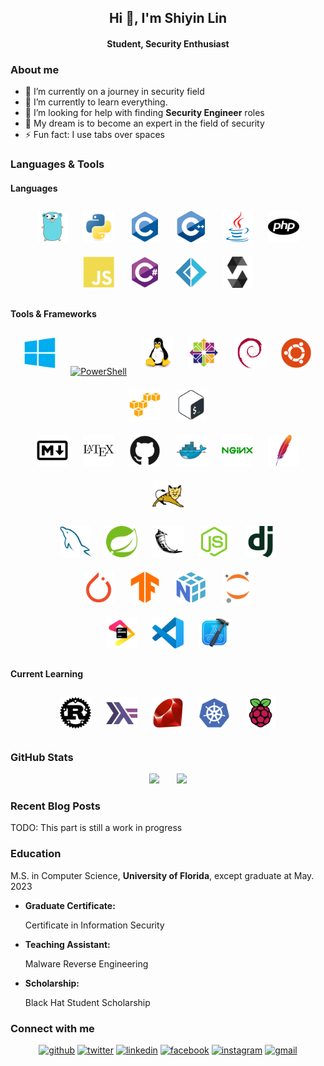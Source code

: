 <h2 align="center">Hi 👋, I'm Shiyin Lin</h2>
<h4 align="center">Student, Security Enthusiast</h4>

### About me

- 🔭 I’m currently on a journey in security field
- 🌱 I’m currently to learn everything.
- 🤝 I’m looking for help with finding **Security Engineer** roles
- 💭 My dream is to become an expert in the field of security
- ⚡ Fun fact: I use tabs over spaces

### Languages & Tools

#### Languages

<div align="center">  
    <a href="https://go.dev/" target="_blank"><img style="margin: 10px" src="https://github.com/devicons/devicon/raw/master/icons/go/go-original.svg" alt="Go" height="50" /></a>
    <a href="https://www.python.org/" target="_blank"><img style="margin: 10px" src="https://github.com/devicons/devicon/raw/master/icons/python/python-original.svg" alt="Python" height="50" /></a>
    <a href="https://www.cprogramming.com/" target="_blank"><img style="margin: 10px" src="https://github.com/devicons/devicon/raw/master/icons/c/c-original.svg" alt="C" height="50" /></a>
    <a href="https://www.cplusplus.com/" target="_blank"><img style="margin: 10px" src="https://github.com/devicons/devicon/raw/master/icons/cplusplus/cplusplus-original.svg" alt="C++" height="50" /></a>
    <a href="https://www.java.com/" target="_blank"><img style="margin: 10px" src="https://github.com/devicons/devicon/raw/master/icons/java/java-original.svg" alt="Java" height="50" /></a>
    <a href="https://www.php.net/" target="_blank"><img style="margin: 10px" src="https://github.com/devicons/devicon/raw/master/icons/php/php-plain.svg" alt="PHP" height="50" /></a>
    <a href="https://www.javascript.com/" target="_blank"><img style="margin: 10px" src="https://raw.githubusercontent.com/devicons/devicon/master/icons/javascript/javascript-plain.svg" alt="JavaScript" height="50" /></a>
	<a href="https://docs.microsoft.com/en-us/dotnet/csharp/" target="_blank"><img style="margin: 10px" src="https://github.com/devicons/devicon/raw/master/icons/csharp/csharp-original.svg" alt="C#" height="50" /></a>
	<a href="https://fsharp.org/" target="_blank"><img style="margin: 10px" src="https://raw.githubusercontent.com/devicons/devicon/master/icons/fsharp/fsharp-original.svg" alt="F#" height="50" /></a>
	<a href="https://docs.soliditylang.org/" target="_blank"><img style="margin: 10px" src="https://github.com/devicons/devicon/raw/master/icons/solidity/solidity-original.svg" alt="Solidity" height="50" /></a>
</div>

#### Tools & Frameworks

<div align="center">
	<a href="https://www.microsoft.com/en-us/windows" target="_blank"><img style="margin: 10px" src="https://github.com/devicons/devicon/raw/master/icons/windows8/windows8-original.svg" alt="Linux" height="50" /></a>
    <a href="https://docs.microsoft.com/en-us/powershell/" target="_blank"><img style="margin: 10px" src="https://profilinator.rishav.dev/skills-assets/powershell.png" alt="PowerShell" height="50" /></a>
	<a href="https://www.linux.org/" target="_blank"><img style="margin: 10px" src="https://github.com/devicons/devicon/raw/master/icons/linux/linux-original.svg" alt="Linux" height="50" /></a>
	<a href="https://www.centos.org/" target="_blank"><img style="margin: 10px" src="https://github.com/devicons/devicon/raw/master/icons/centos/centos-original.svg" alt="CentOS" height="50" /></a>
	<a href="https://www.debian.org/" target="_blank"><img style="margin: 10px" src="https://github.com/devicons/devicon/raw/master/icons/debian/debian-original.svg" alt="Debian" height="50" /></a>
	<a href="https://ubuntu.com/" target="_blank"><img style="margin: 10px" src="https://github.com/devicons/devicon/raw/master/icons/ubuntu/ubuntu-plain.svg" alt="Ubuntu" height="50" /></a>
	<a href="https://aws.amazon.com/" target="_blank"><img style="margin: 10px" src="https://github.com/devicons/devicon/raw/master/icons/amazonwebservices/amazonwebservices-original.svg" alt="AWS" height="50" /></a>
    <a href="https://www.gnu.org/software/bash/" target="_blank"><img style="margin: 10px" src="https://github.com/devicons/devicon/raw/master/icons/bash/bash-original.svg" alt="Bash" height="50" /></a>
	<br>
	<a href="https://www.markdownguide.org/" target="_blank"><img style="margin: 10px" src="https://github.com/devicons/devicon/raw/master/icons/markdown/markdown-original.svg" alt="Markdown" height="50" /></a>
	<a href="https://www.latex-project.org/" target="_blank"><img style="margin: 10px" src="https://github.com/devicons/devicon/raw/master/icons/latex/latex-original.svg" alt="LaTeX" height="50" /></a>
	<a href="https://github.com/" target="_blank"><img style="margin: 10px" src="https://github.com/devicons/devicon/raw/master/icons/github/github-original.svg" alt="Git" height="50" /></a>
	<a href="https://www.docker.com/" target="_blank"><img style="margin: 10px" src="https://github.com/devicons/devicon/raw/master/icons/docker/docker-original.svg" alt="Docker" height="50" /></a>
	<a href="https://www.nginx.com/" target="_blank"><img style="margin: 10px" src="https://github.com/devicons/devicon/raw/master/icons/nginx/nginx-original.svg" alt="Nginx" height="50" /></a>
	<a href="https://www.apache.org/" target="_blank"><img style="margin: 10px" src="https://github.com/devicons/devicon/raw/master/icons/apache/apache-original.svg" alt="Apache" height="50" /></a>
	<a href="https://tomcat.apache.org/" target="_blank"><img style="margin: 10px" src="https://github.com/devicons/devicon/raw/master/icons/tomcat/tomcat-original.svg" alt="Tomcat" height="50" /></a>
	<br>
	<a href="https://www.mysql.com/" target="_blank"><img style="margin: 10px" src="https://github.com/devicons/devicon/raw/master/icons/mysql/mysql-original.svg" alt="MySQL" height="50" /></a>
	<a href="https://docs.spring.io/spring-framework/docs/3.0.x/reference/expressions.html#:~:text=The%20Spring%20Expression%20Language%20(SpEL,and%20basic%20string%20templating%20functionality." target="_blank"><img style="margin: 10px" src="https://github.com/devicons/devicon/raw/master/icons/spring/spring-original.svg" alt="Spring" height="50" /></a>
	<a href="https://flask.palletsprojects.com/" target="_blank"><img style="margin: 10px" src="https://github.com/devicons/devicon/raw/master/icons/flask/flask-original.svg" alt="Flask" height="50" /></a>
	<a href="https://nodejs.org/" target="_blank"><img style="margin: 10px" src="https://github.com/devicons/devicon/raw/master/icons/nodejs/nodejs-original.svg" alt="Node.js" height="50" /></a>
	<a href="https://www.djangoproject.com/" target="_blank"><img style="margin: 10px" src="https://github.com/devicons/devicon/raw/master/icons/django/django-plain.svg" alt="Django" height="50" /></a>
	<br>
	<a href="https://pytorch.org/" target="_blank"><img style="margin: 10px" src="https://github.com/devicons/devicon/raw/master/icons/pytorch/pytorch-original.svg" alt="PyTorch" height="50" /></a>
	<a href="https://www.tensorflow.org/" target="_blank"><img style="margin: 10px" src="https://github.com/devicons/devicon/raw/master/icons/tensorflow/tensorflow-original.svg" alt="TensorFlow" height="50" /></a>
	<a href="https://numpy.org/" target="_blank"><img style="margin: 10px" src="https://github.com/devicons/devicon/raw/master/icons/numpy/numpy-original.svg" alt="NumPy" height="50" /></a>
	<a href="https://jupyter.org/" target="_blank"><img style="margin: 10px" src="https://github.com/devicons/devicon/raw/master/icons/jupyter/jupyter-original.svg" alt="The Jupyter Notebook" height="50" /></a>
	<br>
	<a href="https://www.jetbrains.com/" target="_blank"><img style="margin: 10px" src="https://github.com/devicons/devicon/raw/master/icons/jetbrains/jetbrains-original.svg" alt="TensorFlow" height="50" /></a>
	<a href="https://code.visualstudio.com/" target="_blank"><img style="margin: 10px" src="https://github.com/devicons/devicon/raw/master/icons/vscode/vscode-original.svg" alt="Visual Studio Code" height="50" /></a>
	<a href="https://developer.apple.com/xcode/" target="_blank"><img style="margin: 10px" src="https://github.com/devicons/devicon/raw/master/icons/xcode/xcode-original.svg" alt="Xcode" height="50" /></a>
</div>

#### Current Learning

<div align="center">
	<a href="https://www.rust-lang.org/" target="_blank"><img style="margin: 10px" src="https://github.com/devicons/devicon/raw/master/icons/rust/rust-plain.svg" alt="Rust" height="50" /></a>
    <a href="https://www.haskell.org/" target="_blank"><img style="margin: 10px" src="https://github.com/devicons/devicon/raw/master/icons/haskell/haskell-original.svg" alt="Haskell" height="50" /></a>
	<a href="https://www.ruby-lang.org/en/" target="_blank"><img style="margin: 10px" src="https://github.com/devicons/devicon/raw/master/icons/ruby/ruby-original.svg" alt="Ruby" height="50" /></a>
	<a href="https://kubernetes.io/" target="_blank"><img style="margin: 10px" src="https://github.com/devicons/devicon/raw/master/icons/kubernetes/kubernetes-plain.svg" alt="Kubernetes" height="50" /></a>
	<a href="https://www.raspberrypi.org/" target="_blank"><img style="margin: 10px" src="https://github.com/devicons/devicon/raw/master/icons/raspberrypi/raspberrypi-original.svg" alt="Raspberry Pi" height="50" /></a>
</div>

### GitHub Stats

<div align="center">
    <span>&emsp;&emsp;</span>
	<img height="160px" src="https://github-readme-stats.vercel.app/api?username=ACce1er4t0r&count_private=true&show_icons=true&hide=prs,contribs&theme=tokyonight&include_all_commits=true" /><span>&emsp;&emsp;</span><img height="160px" src="https://github-readme-stats.vercel.app/api/top-langs/?username=ACce1er4t0r&count_private=true&hide=VHDL,jupyter%20notebook,css,html,JavaScript&theme=tokyonight&layout=compact&langs_count=6" />
    <span>&emsp;&emsp;</span>
</div>

### Recent Blog Posts  

<!-- BLOG-POST-LIST:START -->  
TODO: This part is still a work in progress
<!-- BLOG-POST-LIST:END -->  

### Education

M.S. in Computer Science, **University of Florida**, except graduate at May. 2023 

- **Graduate Certificate:**

    Certificate in Information Security

- **Teaching Assistant:**

    Malware Reverse Engineering

- **Scholarship:**

    Black Hat Student Scholarship

### Connect with me

<div align="center">
	<a href="https://github.com/ACce1er4t0r" target="_blank"><img src=https://img.shields.io/badge/github-%2324292e.svg?&style=for-the-badge&logo=github&logoColor=white alt=github style="margin-bottom: 5px;" /></a>
	<a href="https://twitter.com/ACce1er4t0r" target="_blank"><img src=https://img.shields.io/badge/twitter-%2300acee.svg?&style=for-the-badge&logo=twitter&logoColor=white alt=twitter style="margin-bottom: 5px;" /></a>
	<a href="https://linkedin.com/in/shiyin-lin-224388186" target="_blank"><img src=https://img.shields.io/badge/linkedin-%231E77B5.svg?&style=for-the-badge&logo=linkedin&logoColor=white alt=linkedin style="margin-bottom: 5px;" /></a>
	<a href="https://www.facebook.com/100029033059167" target="_blank"><img src=https://img.shields.io/badge/facebook-%232E87FB.svg?&style=for-the-badge&logo=facebook&logoColor=white alt=facebook style="margin-bottom: 5px;" /></a>
	<a href="https://instagram.com/ACce1er4t0r" target="_blank"><img src=https://img.shields.io/badge/instagram-%23000000.svg?&style=for-the-badge&logo=instagram&logoColor=white alt=instagram style="margin-bottom: 5px;" /></a>
	<a href="mailto:lkjlkj174@gmail.com" target="_blank"><img src=https://img.shields.io/badge/gmail-%23c71610.svg?&style=for-the-badge&logo=gmail&logoColor=white alt=gmail style="margin-bottom: 5px;" /></a>
</div>
